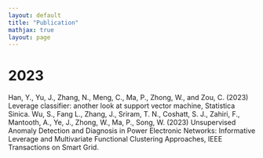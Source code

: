 ```yaml
---
layout: default
title: "Publication"
mathjax: true
layout: page
---
```

# 2023
Han, Y.,  Yu, J., Zhang, N., Meng, C.,  Ma, P., Zhong, W., and  Zou, C. (2023) Leverage classifier: another look at support vector machine, Statistica Sinica. 
Wu, S., Fang L., Zhang, J., Sriram, T. N., Coshatt, S. J., Zahiri, F., Mantooth, A., Ye, J., Zhong, W., Ma, P., Song, W. (2023) Unsupervised Anomaly Detection and Diagnosis in Power Electronic Networks: Informative Leverage and Multivariate Functional Clustering Approaches, IEEE Transactions on Smart Grid.
